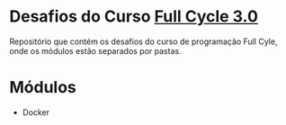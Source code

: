 # Desafios do Curso [Full Cycle 3.0](https://fullcycle.com.br)

Repositório que contém os desafios do curso de programação Full Cyle, onde os módulos estão separados por pastas.

# Módulos
* Docker
